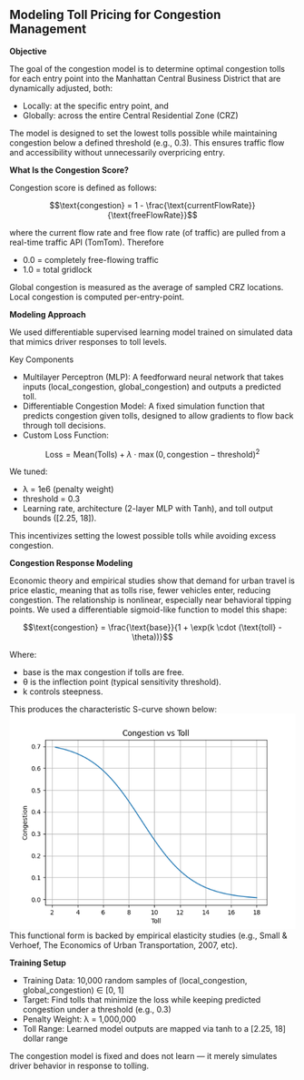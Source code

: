 ## Modeling Toll Pricing for Congestion Management

**Objective**

The goal of the congestion model is to determine optimal congestion tolls for each entry point into the Manhattan Central Business District that are dynamically adjusted, both:
- Locally: at the specific entry point, and
- Globally: across the entire Central Residential Zone (CRZ)

The model is designed to set the lowest tolls possible while maintaining congestion below a defined threshold (e.g., 0.3). This ensures traffic flow and accessibility without unnecessarily overpricing entry.

**What Is the Congestion Score?**

Congestion score is defined as follows:
```math
\text{congestion} = 1 - \frac{\text{currentFlowRate}}{\text{freeFlowRate}}
```
where the current flow rate and free flow rate (of traffic) are pulled from a real-time traffic API (TomTom). Therefore
- 0.0 = completely free-flowing traffic
- 1.0 = total gridlock

Global congestion is measured as the average of sampled CRZ locations. Local congestion is computed per-entry-point. 

**Modeling Approach**

We used differentiable supervised learning model trained on simulated data that mimics driver responses to toll levels.

Key Components
- Multilayer Perceptron (MLP): A feedforward neural network that takes inputs (local_congestion, global_congestion) and outputs a predicted toll.
- Differentiable Congestion Model: A fixed simulation function that predicts congestion given tolls, designed to allow gradients to flow back through toll decisions.
- Custom Loss Function:
```math
\text{Loss} = \text{Mean(Tolls)} + \lambda \cdot \max(0, \text{congestion} - \text{threshold})^2
```

We tuned:
- λ = 1e6 (penalty weight)
- threshold = 0.3
- Learning rate, architecture (2-layer MLP with Tanh), and toll output bounds ([2.25, 18]).

This incentivizes setting the lowest possible tolls while avoiding excess congestion.

**Congestion Response Modeling**

Economic theory and empirical studies show that demand for urban travel is price elastic, meaning that as tolls rise, fewer vehicles enter, reducing congestion. The relationship is nonlinear, especially near behavioral tipping points.
We used a differentiable sigmoid-like function to model this shape:
```math
\text{congestion} = \frac{\text{base}}{1 + \exp(k \cdot (\text{toll} - \theta))}
```

Where:
- base is the max congestion if tolls are free.
- θ is the inflection point (typical sensitivity threshold).
- k controls steepness.

This produces the characteristic S-curve shown below:
![alt text](congestion_vs_toll.png)
This functional form is backed by empirical elasticity studies (e.g., Small & Verhoef, The Economics of Urban Transportation, 2007, etc). 

**Training Setup**
- Training Data: 10,000 random samples of (local_congestion, global_congestion) ∈ [0, 1]
- Target: Find tolls that minimize the loss while keeping predicted congestion under a threshold (e.g., 0.3)
- Penalty Weight: λ = 1,000,000
- Toll Range: Learned model outputs are mapped via tanh to a [2.25, 18] dollar range

The congestion model is fixed and does not learn — it merely simulates driver behavior in response to tolling.